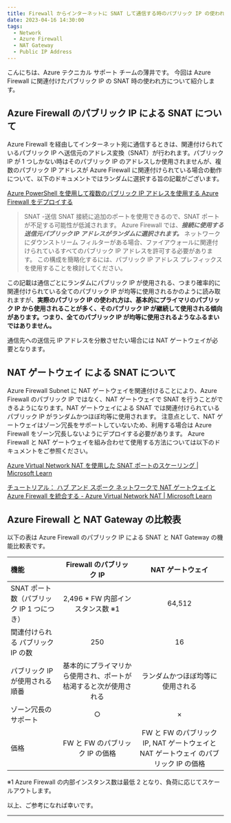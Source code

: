 ```yaml
---
title: Firewall からインターネットに SNAT して通信する時のパブリック IP の使われ方
date: 2023-04-16 14:30:00 
tags:
  - Network
  - Azure Firewall
  - NAT Gateway
  - Public IP Address
---
```


こんにちは、Azure テクニカル サポート チームの薄井です。
今回は Azure Firewall に関連付けたパブリック IP の SNAT 時の使われ方について紹介します。

<!-- more -->

## Azure Firewall のパブリック IP による SNAT について

Azure Firewall を経由してインターネット宛に通信するときは、関連付けられているパブリック IP へ送信元のアドレス変換（SNAT）が行われます。パブリック IP が 1 つしかない時はそのパブリック IP のアドレスしか使用されませんが、複数のパブリック IP アドレスが Azure Firewall に関連付けられている場合の動作について、以下のドキュメントではランダムに選択する旨の記載がございます。

[Azure PowerShell を使用して複数のパブリック IP アドレスを使用する Azure Firewall をデプロイする](https://learn.microsoft.com/ja-jp/azure/firewall/deploy-multi-public-ip-powershell)

> SNAT -送信 SNAT 接続に追加のポートを使用できるので、SNAT ポートが不足する可能性が低減されます。 Azure Firewall では、***接続に使用する送信元パブリック IP アドレスがランダムに選択されます。*** ネットワークにダウンストリーム フィルターがある場合、ファイアウォールに関連付けられているすべてのパブリック IP アドレスを許可する必要があります。 この構成を簡略化するには、パブリック IP アドレス プレフィックスを使用することを検討してください。

この記載は通信ごとにランダムにパブリック IP が使用される、つまり確率的に関連付けられている全てのパブリック IP が均等に使用されるかのように読み取れますが、**実際のパブリック IP の使われ方は、基本的にプライマリのパブリック IP から使用されることが多く、そのパブリック IP が継続して使用される傾向があります。つまり、全てのパブリック IP が均等に使用されるようなふるまいではありません。**

通信先への送信元 IP アドレスを分散させたい場合には NAT ゲートウェイが必要となります。

## NAT ゲートウェイ による SNAT について
Azure Firewall Subnet に NAT ゲートウェイを関連付けることにより、Azure Firewall のパブリック IP ではなく、NAT ゲートウェイで SNAT を行うことができるようになります。NAT ゲートウェイによる SNAT では関連付けられているパブリック IP がランダムかつほぼ均等に使用されます。
注意点として、NAT ゲートウェイはゾーン冗長をサポートしていないため、利用する場合は Azure Firewall をゾーン冗長しないようにデプロイする必要があります。
Azure Firewall と NAT ゲートウェイを組み合わせて使用する方法については以下のドキュメントをご参照ください。

[Azure Virtual Network NAT を使用した SNAT ポートのスケーリング | Microsoft Learn](https://learn.microsoft.com/ja-jp/azure/firewall/integrate-with-nat-gateway)

[チュートリアル： ハブ アンド スポーク ネットワークで NAT ゲートウェイと Azure Firewall を統合する - Azure Virtual Network NAT | Microsoft Learn](https://learn.microsoft.com/ja-jp/azure/virtual-network/nat-gateway/tutorial-hub-spoke-nat-firewall)

## Azure Firewall と NAT Gateway の比較表
以下の表は Azure Firewall のパブリック IP による SNAT と NAT Gateway の機能比較表です。

|                       機能                 | Firewall のパブリック IP | NAT ゲートウェイ |
|:------------------------------------------|:---:|:--------:|
| SNAT ポート数（パブリック IP 1 つにつき）           |  2,496 * FW 内部インスタンス数 ※1  |    64,512    |
| 関連付けられる パブリック IP の数       |  250  |    16    |
| パブリック IP が使用される順番           |  基本的にプライマリから使用され、ポートが枯渇すると次が使用される  |    ランダムかつほぼ均等に使用される    |
| ゾーン冗長のサポート              |  ○  |     ×    |
| 価格              |  FW と FW のパブリック IP の価格  |  FW と FW のパブリック IP, NAT ゲートウェイと NAT ゲートウェイ のパブリック IP の価格    |

※1 Azure Firewall の内部インスタンス数は最低 2 となり、負荷に応じてスケールアウトします。

以上、ご参考になれば幸いです。

---
